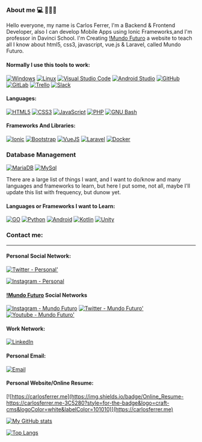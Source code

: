 ### About me 💻 👨🏻‍🏫
Hello everyone, my name is Carlos Ferrer, I'm a Backend & Frontend Developer, also I can develop Mobile Apps using Ionic Frameworks,and I'm professor in Davinci School. I'm Creating [!Mundo Futuro](https://mundo-futuro.com/) a website to teach all I know about html5, css3, javascript, vue.js & Laravel, called Mundo Futuro.


#### Normally I use this tools to work:
[![Windows](https://img.shields.io/badge/Windows-0078D6?style=for-the-badge&logo=windows&logoColor=white&labelColor=101010)]()
[![Linux](https://img.shields.io/badge/Linux-FCC624?style=for-the-badge&logo=linux&logoColor=white&labelColor=101010)]()
[![Visual Studio Code](https://img.shields.io/badge/Visual_Studio_Code-007ACC?style=for-the-badge&logo=visual%20studio%20code&logoColor=white&labelColor=101010)]()
[![Android Studio](https://img.shields.io/badge/Android_Studio-3DDC84?style=for-the-badge&logo=androidstudio&logoColor=white&labelColor=101010)]()
[![GitHub](https://img.shields.io/badge/GitHub-181717?style=for-the-badge&logo=github&logoColor=white&labelColor=101010)]()
[![GitLab](https://img.shields.io/badge/GitLab-FCA121?style=for-the-badge&logo=gitlab&logoColor=white&labelColor=101010)]()
[![Trello](https://img.shields.io/badge/Trello-0079BF?style=for-the-badge&logo=trello&logoColor=white&labelColor=101010)]()
[![Slack](https://img.shields.io/badge/Slack-4A154B?style=for-the-badge&logo=slack&logoColor=white&labelColor=101010)]()

#### Languages:
[![HTML5](https://img.shields.io/badge/HTML5-E34F26?style=for-the-badge&logo=html5&logoColor=white&labelColor=101010)]()
[![CSS3](https://img.shields.io/badge/CSS3-1572B6?style=for-the-badge&logo=css3&logoColor=white&labelColor=101010)]()
[![JavaScript](https://img.shields.io/badge/JavaScript-yellow?style=for-the-badge&logo=javascript&logoColor=white&labelColor=101010)]()
[![PHP](https://img.shields.io/badge/PHP-8cf?style=for-the-badge&logo=php&logoColor=white&labelColor=101010)]()
[![GNU Bash](https://img.shields.io/badge/GNU_Bash-4EAA25?style=for-the-badge&logo=gnu%20bash&logoColor=white&labelColor=101010)]()

#### Frameworks And Libraries:
[![Ionic](https://img.shields.io/badge/Ionic-3880FF?style=for-the-badge&logo=ionic&logoColor=white&labelColor=101010)]()
[![Bootstrap](https://img.shields.io/badge/Bootstrap-563D7C?style=for-the-badge&logo=bootstrap&logoColor=white&labelColor=101010)]()
[![VueJS](https://img.shields.io/badge/VueJS-green?style=for-the-badge&logo=vue.js&logoColor=white&labelColor=101010)]()
[![Laravel](https://img.shields.io/badge/Laravel-8-red?style=for-the-badge&logo=Laravel&logoColor=white&labelColor=101010)]()
[![Docker](https://img.shields.io/badge/Docker-2496ED?style=for-the-badge&logo=docker&logoColor=white&labelColor=101010)]()


### Database Management
[![MariaDB](https://img.shields.io/badge/MariaDB-003545?style=for-the-badge&logo=mariadb&logoColor=white&labelColor=101010)]()
[![MySql](https://img.shields.io/badge/Mysql-4479A1?style=for-the-badge&logo=mysql&logoColor=white&labelColor=101010)]()

There are a large list of things I want, and I want to do/know and many languages and frameworks to learn, but here I put some, not all, maybe I'll update this list with frequency, but dunow yet.

#### Languages or Frameworks I want to Learn:
[![GO](https://img.shields.io/badge/Go-00ADD8?style=for-the-badge&logo=go&logoColor=white&labelColor=101010)]()
[![Python](https://img.shields.io/badge/Python-3776AB?style=for-the-badge&logo=python&logoColor=white&labelColor=101010)]()
[![Android](https://img.shields.io/badge/Android-3DDC84?style=for-the-badge&logo=android&logoColor=white&labelColor=101010)]()
[![Kotlin](https://img.shields.io/badge/Kotlin-0095D5?style=for-the-badge&logo=kotlin&logoColor=white&labelColor=101010)]()
[![Unity](https://img.shields.io/badge/Unity-FFF?style=for-the-badge&logo=unity&logoColor=white&labelColor=101010)]()


### Contact me:
<hr />

#### Personal Social Network:
[![Twitter - Personal'](https://img.shields.io/badge/Twitter-@acenaga-1DA1F2?style=for-the-badge&logo=twitter&logoColor=white&labelColor=101010)](https://twitter.com/acenaga)

[![Instagram - Personal](https://img.shields.io/badge/Instagram-@amarillo_cel-E4405F?style=for-the-badge&logo=instagram&logoColor=white&labelColor=101010)](https://instagram.com/amarillo_cel)


#### [!Mundo Futuro](https://mundo-futuro.com/) Social Networks
[![Instagram - Mundo Futuro](https://img.shields.io/badge/Instagram-@mundofuturoca-E4405F?style=for-the-badge&logo=instagram&logoColor=white&labelColor=101010)](https://instagram.com/mundofuturoca)
[![Twitter - Mundo Futuro'](https://img.shields.io/badge/Twitter-@mundofuturoca-1DA1F2?style=for-the-badge&logo=twitter&logoColor=white&labelColor=101010)](https://twitter.com/mundofuturoca)
[![Youtube - Mundo Futuro'](https://img.shields.io/badge/Youtube-@mundofuturo9809-1DA1F2?style=for-the-badge&logo=twitter&logoColor=white&labelColor=101010)](https://www.youtube.com/@mundofuturo9809)


#### Work Network:
[![LinkedIn](https://img.shields.io/badge/LinkedIn-Carlos_Ferrer-0077B5?style=for-the-badge&logo=linkedin&logoColor=white&labelColor=101010)](https://www.linkedin.com/in/carlosferrermf/)

#### Personal Email:
[![Email](https://img.shields.io/badge/mundofuturoca@gmail.com-my_personal_email_-D14836?style=for-the-badge&logo=gmail&logoColor=white&labelColor=101010)](mailto:mundofuturoca@gmail.com)

#### Personal Website/Online Resume:
[![https://carlosferrer.me](https://img.shields.io/badge/Online_Resume-https://carlosferrer.me-3C5280?style=for-the-badge&logo=craft-cms&logoColor=white&labelColor=101010)](https://carlosferrer.me)



[![My GitHub stats](https://github-readme-stats.vercel.app/api?username=acenaga)]()

[![Top Langs](https://github-readme-stats.vercel.app/api/top-langs/?username=acenaga&langs_count=5)]()
